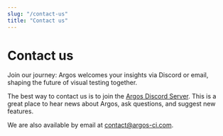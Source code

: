 ```yaml
---
slug: "/contact-us"
title: "Contact us"
---
```


# Contact us

Join our journey: Argos welcomes your insights via Discord or email, shaping the future of visual testing together.

The best way to contact us is to join the [Argos Discord Server](https://argos-ci.com/discord).
This is a great place to hear news about Argos, ask questions, and suggest new features.

We are also available by email at [contact@argos-ci.com](mailto:contact@argos-ci.com).

